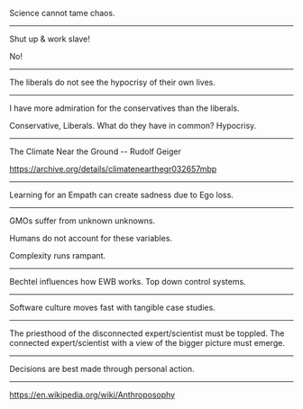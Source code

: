 Science cannot tame chaos.

---

Shut up & work slave!

No!

---

The liberals do not see the hypocrisy of their own lives.

---

I have more admiration for the conservatives than the liberals.

Conservative, Liberals. What do they have in common? Hypocrisy.

---

The Climate Near the Ground
-- Rudolf Geiger

https://archive.org/details/climatenearthegr032657mbp

---

Learning for an Empath can create sadness due to Ego loss.

---

GMOs suffer from unknown unknowns.

Humans do not account for these variables.

Complexity runs rampant.

---

Bechtel influences how EWB works.
Top down control systems.

---

Software culture moves fast with tangible case studies.

---

The priesthood of the disconnected expert/scientist must be toppled.
The connected expert/scientist with a view of the bigger picture must emerge.

---

Decisions are best made through personal action.

---

https://en.wikipedia.org/wiki/Anthroposophy
